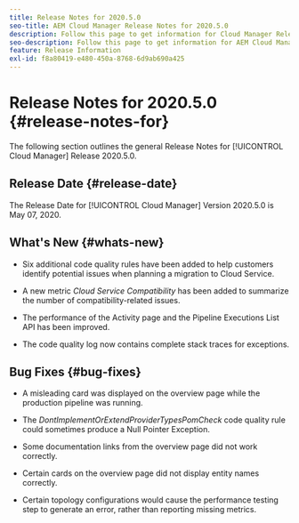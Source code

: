 ```yaml
---
title: Release Notes for 2020.5.0
seo-title: AEM Cloud Manager Release Notes for 2020.5.0
description: Follow this page to get information for Cloud Manager Release 2020.5.0
seo-description: Follow this page to get information for AEM Cloud Manager Release 2020.5.0
feature: Release Information
exl-id: f8a80419-e480-450a-8768-6d9ab690a425
---
```

# Release Notes for 2020.5.0 {#release-notes-for}

The following section outlines the general Release Notes for [!UICONTROL Cloud Manager] Release 2020.5.0.

## Release Date {#release-date}

The Release Date for [!UICONTROL Cloud Manager] Version 2020.5.0 is May 07, 2020.

## What's New {#whats-new}

* Six additional code quality rules have been added to help customers identify potential issues when planning a migration to Cloud Service.

* A new metric *Cloud Service Compatibility* has been added to summarize the number of compatibility-related issues.

* The performance of the Activity page and the Pipeline Executions List API has been improved.

* The code quality log now contains complete stack traces for exceptions.

## Bug Fixes {#bug-fixes}

* A misleading card was displayed on the overview page while the production pipeline was running.

* The *DontImplementOrExtendProviderTypesPomCheck* code quality rule could sometimes produce a Null Pointer Exception.

* Some documentation links from the overview page did not work correctly.

* Certain cards on the overview page did not display entity names correctly.

* Certain topology configurations would cause the performance testing step to generate an error, rather than reporting missing metrics.
